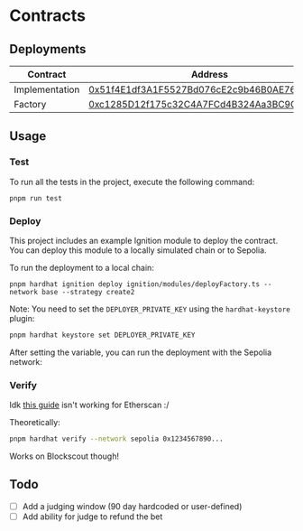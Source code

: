 # Contracts

## Deployments

| Contract       | Address                                                                                                               |
| -------------- | --------------------------------------------------------------------------------------------------------------------- |
| Implementation | [0x51f4E1df3A1F5527Bd076cE2c9b46B0AE76a4332](https://basescan.org/address/0x51f4E1df3A1F5527Bd076cE2c9b46B0AE76a4332) |
| Factory        | [0xc1285D12f175c32C4A7FCd4B324Aa3BC9C1dceA3](https://basescan.org/address/0xc1285D12f175c32C4A7FCd4B324Aa3BC9C1dceA3) |

## Usage

### Test

To run all the tests in the project, execute the following command:

```shell
pnpm run test
```

### Deploy

This project includes an example Ignition module to deploy the contract. You can deploy this module to a locally simulated chain or to Sepolia.

To run the deployment to a local chain:

```shell
pnpm hardhat ignition deploy ignition/modules/deployFactory.ts --network base --strategy create2
```

Note: You need to set the `DEPLOYER_PRIVATE_KEY` using the `hardhat-keystore` plugin:

```bash
pnpm hardhat keystore set DEPLOYER_PRIVATE_KEY
```

After setting the variable, you can run the deployment with the Sepolia network:

### Verify

Idk [this guide](https://hardhat.org/docs/learn-more/smart-contract-verification) isn't working for Etherscan :/

Theoretically:

```bash
pnpm hardhat verify --network sepolia 0x1234567890...
```

Works on Blockscout though!

## Todo

- [ ] Add a judging window (90 day hardcoded or user-defined)
- [ ] Add ability for judge to refund the bet
